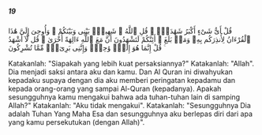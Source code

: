 ##### 19

<span class="ayah">قُلْ أَىُّ شَىْءٍ أَكْبَرُ شَهَٰدَةًۭ ۖ قُلِ ٱللَّهُ ۖ شَهِيدٌۢ بَيْنِى وَبَيْنَكُمْ ۚ وَأُوحِىَ إِلَىَّ هَٰذَا ٱلْقُرْءَانُ لِأُنذِرَكُم بِهِۦ وَمَنۢ بَلَغَ ۚ أَئِنَّكُمْ لَتَشْهَدُونَ أَنَّ مَعَ ٱللَّهِ ءَالِهَةً أُخْرَىٰ ۚ قُل لَّآ أَشْهَدُ ۚ قُلْ إِنَّمَا هُوَ إِلَٰهٌۭ وَٰحِدٌۭ وَإِنَّنِى بَرِىٓءٌۭ مِّمَّا تُشْرِكُونَ</span>

<span class="ayah_translation">Katakanlah: "Siapakah yang lebih kuat persaksiannya?" Katakanlah: "Allah". Dia menjadi saksi antara aku dan kamu. Dan Al Quran ini diwahyukan kepadaku supaya dengan dia aku memberi peringatan kepadamu dan kepada orang-orang yang sampai Al-Quran (kepadanya). Apakah sesungguhnya kamu mengakui bahwa ada tuhan-tuhan lain di samping Allah?" Katakanlah: "Aku tidak mengakui". Katakanlah: "Sesungguhnya Dia adalah Tuhan Yang Maha Esa dan sesungguhnya aku berlepas diri dari apa yang kamu persekutukan (dengan Allah)".</span>
